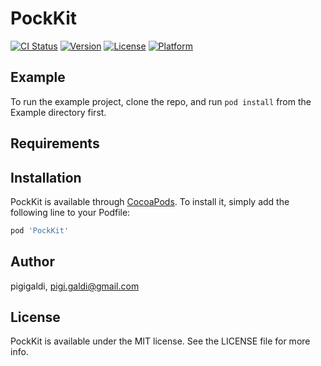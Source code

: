 # PockKit

[![CI Status](https://img.shields.io/travis/pigigaldi/PockKit.svg?style=flat)](https://travis-ci.org/pigigaldi/PockKit)
[![Version](https://img.shields.io/cocoapods/v/PockKit.svg?style=flat)](https://cocoapods.org/pods/PockKit)
[![License](https://img.shields.io/cocoapods/l/PockKit.svg?style=flat)](https://cocoapods.org/pods/PockKit)
[![Platform](https://img.shields.io/cocoapods/p/PockKit.svg?style=flat)](https://cocoapods.org/pods/PockKit)

## Example

To run the example project, clone the repo, and run `pod install` from the Example directory first.

## Requirements

## Installation

PockKit is available through [CocoaPods](https://cocoapods.org). To install
it, simply add the following line to your Podfile:

```ruby
pod 'PockKit'
```

## Author

pigigaldi, pigi.galdi@gmail.com

## License

PockKit is available under the MIT license. See the LICENSE file for more info.
